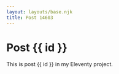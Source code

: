 ```yaml
---
layout: layouts/base.njk
title: Post 14603
---
```


# Post {{ id }}

This is post {{ id }} in my Eleventy project.
